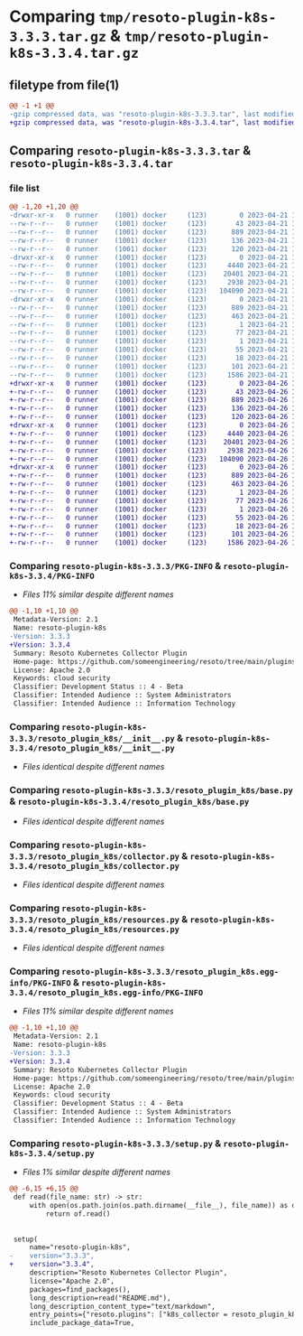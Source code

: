 # Comparing `tmp/resoto-plugin-k8s-3.3.3.tar.gz` & `tmp/resoto-plugin-k8s-3.3.4.tar.gz`

## filetype from file(1)

```diff
@@ -1 +1 @@
-gzip compressed data, was "resoto-plugin-k8s-3.3.3.tar", last modified: Fri Apr 21 14:37:14 2023, max compression
+gzip compressed data, was "resoto-plugin-k8s-3.3.4.tar", last modified: Wed Apr 26 16:52:07 2023, max compression
```

## Comparing `resoto-plugin-k8s-3.3.3.tar` & `resoto-plugin-k8s-3.3.4.tar`

### file list

```diff
@@ -1,20 +1,20 @@
-drwxr-xr-x   0 runner    (1001) docker     (123)        0 2023-04-21 14:37:14.850387 resoto-plugin-k8s-3.3.3/
--rw-r--r--   0 runner    (1001) docker     (123)       43 2023-04-21 14:34:43.000000 resoto-plugin-k8s-3.3.3/MANIFEST.in
--rw-r--r--   0 runner    (1001) docker     (123)      889 2023-04-21 14:37:14.850387 resoto-plugin-k8s-3.3.3/PKG-INFO
--rw-r--r--   0 runner    (1001) docker     (123)      136 2023-04-21 14:34:43.000000 resoto-plugin-k8s-3.3.3/README.md
--rw-r--r--   0 runner    (1001) docker     (123)      120 2023-04-21 14:34:43.000000 resoto-plugin-k8s-3.3.3/requirements.txt
-drwxr-xr-x   0 runner    (1001) docker     (123)        0 2023-04-21 14:37:14.850387 resoto-plugin-k8s-3.3.3/resoto_plugin_k8s/
--rw-r--r--   0 runner    (1001) docker     (123)     4440 2023-04-21 14:34:43.000000 resoto-plugin-k8s-3.3.3/resoto_plugin_k8s/__init__.py
--rw-r--r--   0 runner    (1001) docker     (123)    20401 2023-04-21 14:34:43.000000 resoto-plugin-k8s-3.3.3/resoto_plugin_k8s/base.py
--rw-r--r--   0 runner    (1001) docker     (123)     2938 2023-04-21 14:34:43.000000 resoto-plugin-k8s-3.3.3/resoto_plugin_k8s/collector.py
--rw-r--r--   0 runner    (1001) docker     (123)   104090 2023-04-21 14:34:43.000000 resoto-plugin-k8s-3.3.3/resoto_plugin_k8s/resources.py
-drwxr-xr-x   0 runner    (1001) docker     (123)        0 2023-04-21 14:37:14.850387 resoto-plugin-k8s-3.3.3/resoto_plugin_k8s.egg-info/
--rw-r--r--   0 runner    (1001) docker     (123)      889 2023-04-21 14:37:14.000000 resoto-plugin-k8s-3.3.3/resoto_plugin_k8s.egg-info/PKG-INFO
--rw-r--r--   0 runner    (1001) docker     (123)      463 2023-04-21 14:37:14.000000 resoto-plugin-k8s-3.3.3/resoto_plugin_k8s.egg-info/SOURCES.txt
--rw-r--r--   0 runner    (1001) docker     (123)        1 2023-04-21 14:37:14.000000 resoto-plugin-k8s-3.3.3/resoto_plugin_k8s.egg-info/dependency_links.txt
--rw-r--r--   0 runner    (1001) docker     (123)       77 2023-04-21 14:37:14.000000 resoto-plugin-k8s-3.3.3/resoto_plugin_k8s.egg-info/entry_points.txt
--rw-r--r--   0 runner    (1001) docker     (123)        1 2023-04-21 14:37:14.000000 resoto-plugin-k8s-3.3.3/resoto_plugin_k8s.egg-info/not-zip-safe
--rw-r--r--   0 runner    (1001) docker     (123)       55 2023-04-21 14:37:14.000000 resoto-plugin-k8s-3.3.3/resoto_plugin_k8s.egg-info/requires.txt
--rw-r--r--   0 runner    (1001) docker     (123)       18 2023-04-21 14:37:14.000000 resoto-plugin-k8s-3.3.3/resoto_plugin_k8s.egg-info/top_level.txt
--rw-r--r--   0 runner    (1001) docker     (123)      101 2023-04-21 14:37:14.850387 resoto-plugin-k8s-3.3.3/setup.cfg
--rw-r--r--   0 runner    (1001) docker     (123)     1586 2023-04-21 14:34:43.000000 resoto-plugin-k8s-3.3.3/setup.py
+drwxr-xr-x   0 runner    (1001) docker     (123)        0 2023-04-26 16:52:07.054222 resoto-plugin-k8s-3.3.4/
+-rw-r--r--   0 runner    (1001) docker     (123)       43 2023-04-26 16:49:28.000000 resoto-plugin-k8s-3.3.4/MANIFEST.in
+-rw-r--r--   0 runner    (1001) docker     (123)      889 2023-04-26 16:52:07.054222 resoto-plugin-k8s-3.3.4/PKG-INFO
+-rw-r--r--   0 runner    (1001) docker     (123)      136 2023-04-26 16:49:28.000000 resoto-plugin-k8s-3.3.4/README.md
+-rw-r--r--   0 runner    (1001) docker     (123)      120 2023-04-26 16:49:28.000000 resoto-plugin-k8s-3.3.4/requirements.txt
+drwxr-xr-x   0 runner    (1001) docker     (123)        0 2023-04-26 16:52:07.050222 resoto-plugin-k8s-3.3.4/resoto_plugin_k8s/
+-rw-r--r--   0 runner    (1001) docker     (123)     4440 2023-04-26 16:49:28.000000 resoto-plugin-k8s-3.3.4/resoto_plugin_k8s/__init__.py
+-rw-r--r--   0 runner    (1001) docker     (123)    20401 2023-04-26 16:49:28.000000 resoto-plugin-k8s-3.3.4/resoto_plugin_k8s/base.py
+-rw-r--r--   0 runner    (1001) docker     (123)     2938 2023-04-26 16:49:28.000000 resoto-plugin-k8s-3.3.4/resoto_plugin_k8s/collector.py
+-rw-r--r--   0 runner    (1001) docker     (123)   104090 2023-04-26 16:49:28.000000 resoto-plugin-k8s-3.3.4/resoto_plugin_k8s/resources.py
+drwxr-xr-x   0 runner    (1001) docker     (123)        0 2023-04-26 16:52:07.054222 resoto-plugin-k8s-3.3.4/resoto_plugin_k8s.egg-info/
+-rw-r--r--   0 runner    (1001) docker     (123)      889 2023-04-26 16:52:07.000000 resoto-plugin-k8s-3.3.4/resoto_plugin_k8s.egg-info/PKG-INFO
+-rw-r--r--   0 runner    (1001) docker     (123)      463 2023-04-26 16:52:07.000000 resoto-plugin-k8s-3.3.4/resoto_plugin_k8s.egg-info/SOURCES.txt
+-rw-r--r--   0 runner    (1001) docker     (123)        1 2023-04-26 16:52:07.000000 resoto-plugin-k8s-3.3.4/resoto_plugin_k8s.egg-info/dependency_links.txt
+-rw-r--r--   0 runner    (1001) docker     (123)       77 2023-04-26 16:52:07.000000 resoto-plugin-k8s-3.3.4/resoto_plugin_k8s.egg-info/entry_points.txt
+-rw-r--r--   0 runner    (1001) docker     (123)        1 2023-04-26 16:52:07.000000 resoto-plugin-k8s-3.3.4/resoto_plugin_k8s.egg-info/not-zip-safe
+-rw-r--r--   0 runner    (1001) docker     (123)       55 2023-04-26 16:52:07.000000 resoto-plugin-k8s-3.3.4/resoto_plugin_k8s.egg-info/requires.txt
+-rw-r--r--   0 runner    (1001) docker     (123)       18 2023-04-26 16:52:07.000000 resoto-plugin-k8s-3.3.4/resoto_plugin_k8s.egg-info/top_level.txt
+-rw-r--r--   0 runner    (1001) docker     (123)      101 2023-04-26 16:52:07.054222 resoto-plugin-k8s-3.3.4/setup.cfg
+-rw-r--r--   0 runner    (1001) docker     (123)     1586 2023-04-26 16:49:28.000000 resoto-plugin-k8s-3.3.4/setup.py
```

### Comparing `resoto-plugin-k8s-3.3.3/PKG-INFO` & `resoto-plugin-k8s-3.3.4/PKG-INFO`

 * *Files 11% similar despite different names*

```diff
@@ -1,10 +1,10 @@
 Metadata-Version: 2.1
 Name: resoto-plugin-k8s
-Version: 3.3.3
+Version: 3.3.4
 Summary: Resoto Kubernetes Collector Plugin
 Home-page: https://github.com/someengineering/resoto/tree/main/plugins/k8s
 License: Apache 2.0
 Keywords: cloud security
 Classifier: Development Status :: 4 - Beta
 Classifier: Intended Audience :: System Administrators
 Classifier: Intended Audience :: Information Technology
```

### Comparing `resoto-plugin-k8s-3.3.3/resoto_plugin_k8s/__init__.py` & `resoto-plugin-k8s-3.3.4/resoto_plugin_k8s/__init__.py`

 * *Files identical despite different names*

### Comparing `resoto-plugin-k8s-3.3.3/resoto_plugin_k8s/base.py` & `resoto-plugin-k8s-3.3.4/resoto_plugin_k8s/base.py`

 * *Files identical despite different names*

### Comparing `resoto-plugin-k8s-3.3.3/resoto_plugin_k8s/collector.py` & `resoto-plugin-k8s-3.3.4/resoto_plugin_k8s/collector.py`

 * *Files identical despite different names*

### Comparing `resoto-plugin-k8s-3.3.3/resoto_plugin_k8s/resources.py` & `resoto-plugin-k8s-3.3.4/resoto_plugin_k8s/resources.py`

 * *Files identical despite different names*

### Comparing `resoto-plugin-k8s-3.3.3/resoto_plugin_k8s.egg-info/PKG-INFO` & `resoto-plugin-k8s-3.3.4/resoto_plugin_k8s.egg-info/PKG-INFO`

 * *Files 11% similar despite different names*

```diff
@@ -1,10 +1,10 @@
 Metadata-Version: 2.1
 Name: resoto-plugin-k8s
-Version: 3.3.3
+Version: 3.3.4
 Summary: Resoto Kubernetes Collector Plugin
 Home-page: https://github.com/someengineering/resoto/tree/main/plugins/k8s
 License: Apache 2.0
 Keywords: cloud security
 Classifier: Development Status :: 4 - Beta
 Classifier: Intended Audience :: System Administrators
 Classifier: Intended Audience :: Information Technology
```

### Comparing `resoto-plugin-k8s-3.3.3/setup.py` & `resoto-plugin-k8s-3.3.4/setup.py`

 * *Files 1% similar despite different names*

```diff
@@ -6,15 +6,15 @@
 def read(file_name: str) -> str:
     with open(os.path.join(os.path.dirname(__file__), file_name)) as of:
         return of.read()
 
 
 setup(
     name="resoto-plugin-k8s",
-    version="3.3.3",
+    version="3.3.4",
     description="Resoto Kubernetes Collector Plugin",
     license="Apache 2.0",
     packages=find_packages(),
     long_description=read("README.md"),
     long_description_content_type="text/markdown",
     entry_points={"resoto.plugins": ["k8s_collector = resoto_plugin_k8s:KubernetesCollectorPlugin"]},
     include_package_data=True,
```

